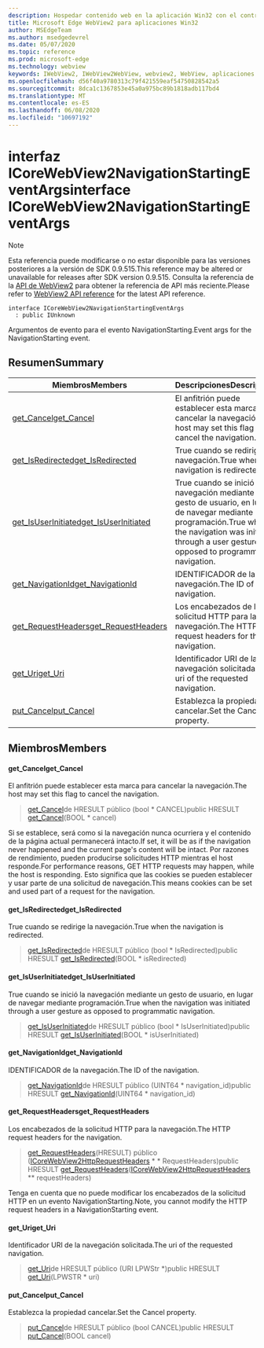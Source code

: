 ```yaml
---
description: Hospedar contenido web en la aplicación Win32 con el control Microsoft Edge WebView2
title: Microsoft Edge WebView2 para aplicaciones Win32
author: MSEdgeTeam
ms.author: msedgedevrel
ms.date: 05/07/2020
ms.topic: reference
ms.prod: microsoft-edge
ms.technology: webview
keywords: IWebView2, IWebView2WebView, webview2, WebView, aplicaciones Win32, Win32, Edge, ICoreWebView2, ICoreWebView2Controller, control de explorador, HTML Edge
ms.openlocfilehash: d56f40a9780313c79f421559eaf54750828542a5
ms.sourcegitcommit: 8dca1c1367853e45a0a975bc89b1818adb117bd4
ms.translationtype: MT
ms.contentlocale: es-ES
ms.lasthandoff: 06/08/2020
ms.locfileid: "10697192"
---
```

# <span data-ttu-id="6487b-104">interfaz ICoreWebView2NavigationStartingEventArgs</span><span class="sxs-lookup"><span data-stu-id="6487b-104">interface ICoreWebView2NavigationStartingEventArgs</span></span> 

> [!NOTE]
> <span data-ttu-id="6487b-105">Esta referencia puede modificarse o no estar disponible para las versiones posteriores a la versión de SDK 0.9.515.</span><span class="sxs-lookup"><span data-stu-id="6487b-105">This reference may be altered or unavailable for releases after SDK version 0.9.515.</span></span> <span data-ttu-id="6487b-106">Consulta la referencia de la [API de WebView2](../../../webview2-api-reference.md) para obtener la referencia de API más reciente.</span><span class="sxs-lookup"><span data-stu-id="6487b-106">Please refer to [WebView2 API reference](../../../webview2-api-reference.md) for the latest API reference.</span></span>

```
interface ICoreWebView2NavigationStartingEventArgs
  : public IUnknown
```

<span data-ttu-id="6487b-107">Argumentos de evento para el evento NavigationStarting.</span><span class="sxs-lookup"><span data-stu-id="6487b-107">Event args for the NavigationStarting event.</span></span>

## <span data-ttu-id="6487b-108">Resumen</span><span class="sxs-lookup"><span data-stu-id="6487b-108">Summary</span></span>

 <span data-ttu-id="6487b-109">Miembros</span><span class="sxs-lookup"><span data-stu-id="6487b-109">Members</span></span>                        | <span data-ttu-id="6487b-110">Descripciones</span><span class="sxs-lookup"><span data-stu-id="6487b-110">Descriptions</span></span>
--------------------------------|---------------------------------------------
[<span data-ttu-id="6487b-111">get_Cancel</span><span class="sxs-lookup"><span data-stu-id="6487b-111">get_Cancel</span></span>](#get_cancel) | <span data-ttu-id="6487b-112">El anfitrión puede establecer esta marca para cancelar la navegación.</span><span class="sxs-lookup"><span data-stu-id="6487b-112">The host may set this flag to cancel the navigation.</span></span>
[<span data-ttu-id="6487b-113">get_IsRedirected</span><span class="sxs-lookup"><span data-stu-id="6487b-113">get_IsRedirected</span></span>](#get_isredirected) | <span data-ttu-id="6487b-114">True cuando se redirige la navegación.</span><span class="sxs-lookup"><span data-stu-id="6487b-114">True when the navigation is redirected.</span></span>
[<span data-ttu-id="6487b-115">get_IsUserInitiated</span><span class="sxs-lookup"><span data-stu-id="6487b-115">get_IsUserInitiated</span></span>](#get_isuserinitiated) | <span data-ttu-id="6487b-116">True cuando se inició la navegación mediante un gesto de usuario, en lugar de navegar mediante programación.</span><span class="sxs-lookup"><span data-stu-id="6487b-116">True when the navigation was initiated through a user gesture as opposed to programmatic navigation.</span></span>
[<span data-ttu-id="6487b-117">get_NavigationId</span><span class="sxs-lookup"><span data-stu-id="6487b-117">get_NavigationId</span></span>](#get_navigationid) | <span data-ttu-id="6487b-118">IDENTIFICADOR de la navegación.</span><span class="sxs-lookup"><span data-stu-id="6487b-118">The ID of the navigation.</span></span>
[<span data-ttu-id="6487b-119">get_RequestHeaders</span><span class="sxs-lookup"><span data-stu-id="6487b-119">get_RequestHeaders</span></span>](#get_requestheaders) | <span data-ttu-id="6487b-120">Los encabezados de la solicitud HTTP para la navegación.</span><span class="sxs-lookup"><span data-stu-id="6487b-120">The HTTP request headers for the navigation.</span></span>
[<span data-ttu-id="6487b-121">get_Uri</span><span class="sxs-lookup"><span data-stu-id="6487b-121">get_Uri</span></span>](#get_uri) | <span data-ttu-id="6487b-122">Identificador URI de la navegación solicitada.</span><span class="sxs-lookup"><span data-stu-id="6487b-122">The uri of the requested navigation.</span></span>
[<span data-ttu-id="6487b-123">put_Cancel</span><span class="sxs-lookup"><span data-stu-id="6487b-123">put_Cancel</span></span>](#put_cancel) | <span data-ttu-id="6487b-124">Establezca la propiedad cancelar.</span><span class="sxs-lookup"><span data-stu-id="6487b-124">Set the Cancel property.</span></span>

## <span data-ttu-id="6487b-125">Miembros</span><span class="sxs-lookup"><span data-stu-id="6487b-125">Members</span></span>

#### <span data-ttu-id="6487b-126">get_Cancel</span><span class="sxs-lookup"><span data-stu-id="6487b-126">get_Cancel</span></span> 

<span data-ttu-id="6487b-127">El anfitrión puede establecer esta marca para cancelar la navegación.</span><span class="sxs-lookup"><span data-stu-id="6487b-127">The host may set this flag to cancel the navigation.</span></span>

> <span data-ttu-id="6487b-128">[get_Cancel](#get_cancel)de HRESULT público (bool \* CANCEL)</span><span class="sxs-lookup"><span data-stu-id="6487b-128">public HRESULT [get_Cancel](#get_cancel)(BOOL \* cancel)</span></span>

<span data-ttu-id="6487b-129">Si se establece, será como si la navegación nunca ocurriera y el contenido de la página actual permanecerá intacto.</span><span class="sxs-lookup"><span data-stu-id="6487b-129">If set, it will be as if the navigation never happened and the current page's content will be intact.</span></span> <span data-ttu-id="6487b-130">Por razones de rendimiento, pueden producirse solicitudes HTTP mientras el host responde.</span><span class="sxs-lookup"><span data-stu-id="6487b-130">For performance reasons, GET HTTP requests may happen, while the host is responding.</span></span> <span data-ttu-id="6487b-131">Esto significa que las cookies se pueden establecer y usar parte de una solicitud de navegación.</span><span class="sxs-lookup"><span data-stu-id="6487b-131">This means cookies can be set and used part of a request for the navigation.</span></span>

#### <span data-ttu-id="6487b-132">get_IsRedirected</span><span class="sxs-lookup"><span data-stu-id="6487b-132">get_IsRedirected</span></span> 

<span data-ttu-id="6487b-133">True cuando se redirige la navegación.</span><span class="sxs-lookup"><span data-stu-id="6487b-133">True when the navigation is redirected.</span></span>

> <span data-ttu-id="6487b-134">[get_IsRedirected](#get_isredirected)de HRESULT público (bool \* IsRedirected)</span><span class="sxs-lookup"><span data-stu-id="6487b-134">public HRESULT [get_IsRedirected](#get_isredirected)(BOOL \* isRedirected)</span></span>

#### <span data-ttu-id="6487b-135">get_IsUserInitiated</span><span class="sxs-lookup"><span data-stu-id="6487b-135">get_IsUserInitiated</span></span> 

<span data-ttu-id="6487b-136">True cuando se inició la navegación mediante un gesto de usuario, en lugar de navegar mediante programación.</span><span class="sxs-lookup"><span data-stu-id="6487b-136">True when the navigation was initiated through a user gesture as opposed to programmatic navigation.</span></span>

> <span data-ttu-id="6487b-137">[get_IsUserInitiated](#get_isuserinitiated)de HRESULT público (bool \* IsUserInitiated)</span><span class="sxs-lookup"><span data-stu-id="6487b-137">public HRESULT [get_IsUserInitiated](#get_isuserinitiated)(BOOL \* isUserInitiated)</span></span>

#### <span data-ttu-id="6487b-138">get_NavigationId</span><span class="sxs-lookup"><span data-stu-id="6487b-138">get_NavigationId</span></span> 

<span data-ttu-id="6487b-139">IDENTIFICADOR de la navegación.</span><span class="sxs-lookup"><span data-stu-id="6487b-139">The ID of the navigation.</span></span>

> <span data-ttu-id="6487b-140">[get_NavigationId](#get_navigationid)de HRESULT público (UINT64 \* navigation_id)</span><span class="sxs-lookup"><span data-stu-id="6487b-140">public HRESULT [get_NavigationId](#get_navigationid)(UINT64 \* navigation_id)</span></span>

#### <span data-ttu-id="6487b-141">get_RequestHeaders</span><span class="sxs-lookup"><span data-stu-id="6487b-141">get_RequestHeaders</span></span> 

<span data-ttu-id="6487b-142">Los encabezados de la solicitud HTTP para la navegación.</span><span class="sxs-lookup"><span data-stu-id="6487b-142">The HTTP request headers for the navigation.</span></span>

> <span data-ttu-id="6487b-143">[get_RequestHeaders](#get_requestheaders)(HRESULT) público ([ICoreWebView2HttpRequestHeaders](icorewebview2httprequestheaders.md) \* \* RequestHeaders)</span><span class="sxs-lookup"><span data-stu-id="6487b-143">public HRESULT [get_RequestHeaders](#get_requestheaders)([ICoreWebView2HttpRequestHeaders](icorewebview2httprequestheaders.md) \*\* requestHeaders)</span></span>

<span data-ttu-id="6487b-144">Tenga en cuenta que no puede modificar los encabezados de la solicitud HTTP en un evento NavigationStarting.</span><span class="sxs-lookup"><span data-stu-id="6487b-144">Note, you cannot modify the HTTP request headers in a NavigationStarting event.</span></span>

#### <span data-ttu-id="6487b-145">get_Uri</span><span class="sxs-lookup"><span data-stu-id="6487b-145">get_Uri</span></span> 

<span data-ttu-id="6487b-146">Identificador URI de la navegación solicitada.</span><span class="sxs-lookup"><span data-stu-id="6487b-146">The uri of the requested navigation.</span></span>

> <span data-ttu-id="6487b-147">[get_Uri](#get_uri)de HRESULT público (URI LPWStr \*)</span><span class="sxs-lookup"><span data-stu-id="6487b-147">public HRESULT [get_Uri](#get_uri)(LPWSTR \* uri)</span></span>

#### <span data-ttu-id="6487b-148">put_Cancel</span><span class="sxs-lookup"><span data-stu-id="6487b-148">put_Cancel</span></span> 

<span data-ttu-id="6487b-149">Establezca la propiedad cancelar.</span><span class="sxs-lookup"><span data-stu-id="6487b-149">Set the Cancel property.</span></span>

> <span data-ttu-id="6487b-150">[put_Cancel](#put_cancel)de HRESULT público (bool CANCEL)</span><span class="sxs-lookup"><span data-stu-id="6487b-150">public HRESULT [put_Cancel](#put_cancel)(BOOL cancel)</span></span>

